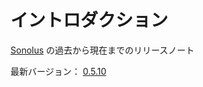 # イントロダクション

[Sonolus](https://sonolus.com) の過去から現在までのリリースノート

最新バージョン： [0.5.10](./versions/0.5.10.md)
